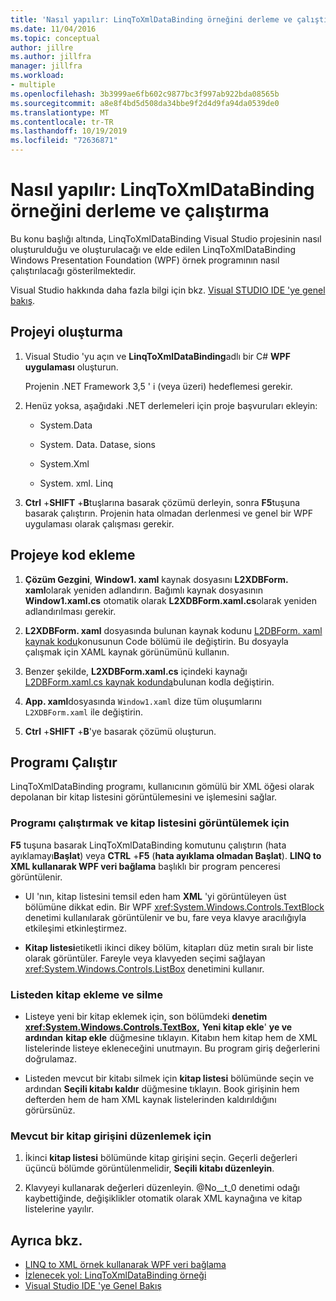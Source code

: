 ```yaml
---
title: 'Nasıl yapılır: LinqToXmlDataBinding örneğini derleme ve çalıştırma'
ms.date: 11/04/2016
ms.topic: conceptual
author: jillre
ms.author: jillfra
manager: jillfra
ms.workload:
- multiple
ms.openlocfilehash: 3b3999ae6fb602c9877bc3f997ab922bda08565b
ms.sourcegitcommit: a8e8f4bd5d508da34bbe9f2d4d9fa94da0539de0
ms.translationtype: MT
ms.contentlocale: tr-TR
ms.lasthandoff: 10/19/2019
ms.locfileid: "72636871"
---
```

# <a name="how-to-build-and-run-the-linqtoxmldatabinding-example"></a>Nasıl yapılır: LinqToXmlDataBinding örneğini derleme ve çalıştırma

Bu konu başlığı altında, LinqToXmlDataBinding Visual Studio projesinin nasıl oluşturulduğu ve oluşturulacağı ve elde edilen LinqToXmlDataBinding Windows Presentation Foundation (WPF) örnek programının nasıl çalıştırılacağı gösterilmektedir.

Visual Studio hakkında daha fazla bilgi için bkz. [Visual STUDIO IDE 'ye genel bakış](../get-started/visual-studio-ide.md).

## <a name="create-the-project"></a>Projeyi oluşturma

1. Visual Studio 'yu açın ve **LinqToXmlDataBinding**adlı bir C# **WPF uygulaması** oluşturun.

   Projenin .NET Framework 3,5 ' i (veya üzeri) hedeflemesi gerekir.

1. Henüz yoksa, aşağıdaki .NET derlemeleri için proje başvuruları ekleyin:

    - System.Data

    - System. Data. Datase, sions

    - System.Xml

    - System. xml. Linq

1. **Ctrl** +**SHIFT** +**B**tuşlarına basarak çözümü derleyin, sonra **F5**tuşuna basarak çalıştırın. Projenin hata olmadan derlenmesi ve genel bir WPF uygulaması olarak çalışması gerekir.

## <a name="add-code-to-the-project"></a>Projeye kod ekleme

1. **Çözüm Gezgini**, **Window1. xaml** kaynak dosyasını **L2XDBForm. xaml**olarak yeniden adlandırın. Bağımlı kaynak dosyasının **Window1.xaml.cs** otomatik olarak **L2XDBForm.xaml.cs**olarak yeniden adlandırılması gerekir.

1. **L2XDBForm. xaml** dosyasında bulunan kaynak kodunu [L2DBForm. xaml kaynak kodu](../designers/l2dbform-xaml-source-code.md)konusunun Code bölümü ile değiştirin. Bu dosyayla çalışmak için XAML kaynak görünümünü kullanın.

1. Benzer şekilde, **L2XDBForm.xaml.cs** içindeki kaynağı [L2DBForm.xaml.cs kaynak kodunda](../designers/l2dbform-xaml-cs-source-code.md)bulunan kodla değiştirin.

1. **App. xaml**dosyasında `Window1.xaml` dize tüm oluşumlarını `L2XDBForm.xaml` ile değiştirin.

1. **Ctrl** +**SHIFT** +**B**'ye basarak çözümü oluşturun.

## <a name="run-the-program"></a>Programı Çalıştır

LinqToXmlDataBinding programı, kullanıcının gömülü bir XML öğesi olarak depolanan bir kitap listesini görüntülemesini ve işlemesini sağlar.

### <a name="to-run-the-program-and-view-the-book-list"></a>Programı çalıştırmak ve kitap listesini görüntülemek için

**F5** tuşuna basarak LinqToXmlDataBinding komutunu çalıştırın (hata ayıklamayı**Başlat**) veya **CTRL** +**F5** (**hata ayıklama olmadan Başlat**). **LINQ to XML kullanarak WPF veri bağlama** başlıklı bir program penceresi görüntülenir.

- UI 'nın, kitap listesini temsil eden ham **XML** 'yi görüntüleyen üst bölümüne dikkat edin. Bir WPF <xref:System.Windows.Controls.TextBlock> denetimi kullanılarak görüntülenir ve bu, fare veya klavye aracılığıyla etkileşimi etkinleştirmez.

- **Kitap listesi**etiketli ikinci dikey bölüm, kitapları düz metin sıralı bir liste olarak görüntüler. Fareyle veya klavyeden seçimi sağlayan <xref:System.Windows.Controls.ListBox> denetimini kullanır.

### <a name="to-add-and-delete-books-from-the-list"></a>Listeden kitap ekleme ve silme

- Listeye yeni bir kitap eklemek için, son bölümdeki **denetim <xref:System.Windows.Controls.TextBox>,** **Yeni kitap ekle**' **ye ve ardından** **kitap ekle** düğmesine tıklayın. Kitabın hem kitap hem de XML listelerinde listeye ekleneceğini unutmayın. Bu program giriş değerlerini doğrulamaz.

- Listeden mevcut bir kitabı silmek için **kitap listesi** bölümünde seçin ve ardından **Seçili kitabı kaldır** düğmesine tıklayın. Book girişinin hem defterden hem de ham XML kaynak listelerinden kaldırıldığını görürsünüz.

### <a name="to-edit-an-existing-book-entry"></a>Mevcut bir kitap girişini düzenlemek için

1. İkinci **kitap listesi** bölümünde kitap girişini seçin. Geçerli değerleri üçüncü bölümde görüntülenmelidir, **Seçili kitabı düzenleyin**.

1. Klavyeyi kullanarak değerleri düzenleyin. @No__t_0 denetimi odağı kaybettiğinde, değişiklikler otomatik olarak XML kaynağına ve kitap listelerine yayılır.

## <a name="see-also"></a>Ayrıca bkz.

- [LINQ to XML örnek kullanarak WPF veri bağlama](../designers/wpf-data-binding-using-linq-to-xml-example.md)
- [İzlenecek yol: LinqToXmlDataBinding örneği](../designers/walkthrough-linqtoxmldatabinding-example.md)
- [Visual Studio IDE 'ye Genel Bakış](../get-started/visual-studio-ide.md)